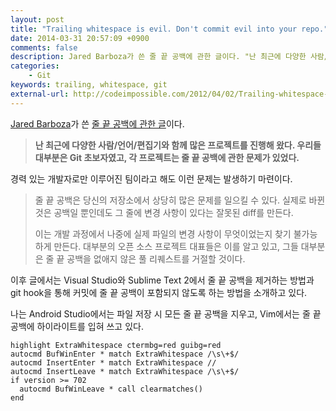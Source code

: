 ```yaml
---
layout: post
title: "Trailing whitespace is evil. Don't commit evil into your repo."
date: 2014-03-31 20:57:09 +0900
comments: false
description: Jared Barboza가 쓴 줄 끝 공백에 관한 글이다. "난 최근에 다양한 사람/언어/편집기와 함께 많은 프로젝트를 진행해 왔다. 우리들 대부분은 Git 초보자였고, 각 프로젝트는 줄 끝 공백에 관한 문제가 있었다."
categories:
    - Git
keywords: trailing, whitespace, git
external-url: http://codeimpossible.com/2012/04/02/Trailing-whitespace-is-evil-Don-t-commit-evil-into-your-repo-/
---
```


[Jared Barboza][]가 쓴 [줄 끝 공백에 관한 글][external-url]이다.

[Jared Barboza]: http://codeimpossible.com/about.html
[external-url]: http://codeimpossible.com/2012/04/02/Trailing-whitespace-is-evil-Don-t-commit-evil-into-your-repo-/

> **난 최근에 다양한 사람/언어/편집기와 함께 많은 프로젝트를 진행해 왔다. 우리들 대부분은 Git 초보자였고, 각 프로젝트는 줄 끝 공백에 관한 문제가 있었다.**

경력 있는 개발자로만 이루어진 팀이라고 해도 이런 문제는 발생하기 마련이다.

> 줄 끝 공백은 당신의 저장소에서 상당히 많은 문제를 일으킬 수 있다. 실제로 바뀐 것은 공백일 뿐인데도 그 줄에 변경 사항이 있다는 잘못된 diff를 만든다.
>
> 이는 개발 과정에서 나중에 실제 파일의 변경 사항이 무엇이었는지 찾기 불가능하게 만든다. 대부분의 오픈 소스 프로젝트 대표들은 이를 알고 있고, 그들 대부분은 줄 끝 공백을 없애지 않은 풀 리퀘스트를 거절할 것이다.

이후 글에서는 Visual Studio와 Sublime Text 2에서 줄 끝 공백을 제거하는 방법과 git hook을 통해 커밋에 줄 끝 공백이 포함되지 않도록 하는 방법을 소개하고 있다.

나는 Android Studio에서는 파일 저장 시 모든 줄 끝 공백을 지우고, Vim에서는 줄 끝 공백에 하이라이트를 입혀 쓰고 있다.

``` vim .vimrc
highlight ExtraWhitespace ctermbg=red guibg=red
autocmd BufWinEnter * match ExtraWhitespace /\s\+$/
autocmd InsertEnter * match ExtraWhitespace //
autocmd InsertLeave * match ExtraWhitespace /\s\+$/
if version >= 702
  autocmd BufWinLeave * call clearmatches()
end
```
